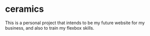 # ceramics
This is a personal project that intends to be my future website for my business, and also to train my flexbox skills.
